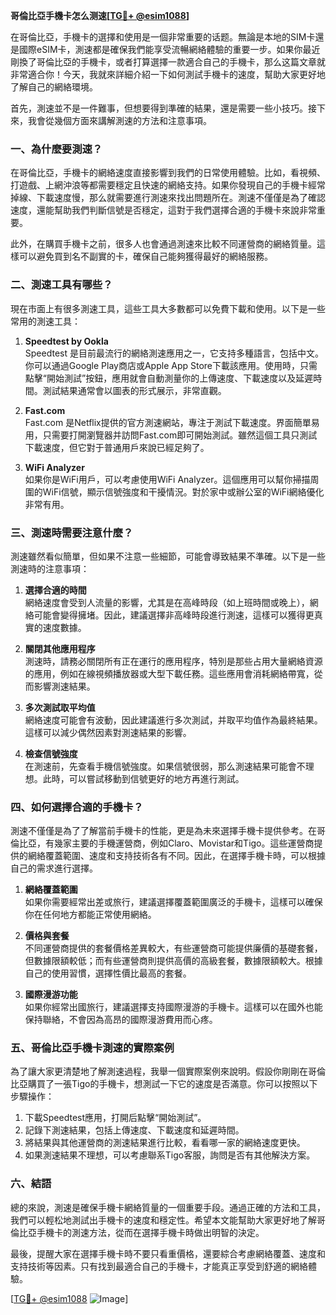 **哥倫比亞手機卡怎么测速[[TG💪+ @esim1088](https://t.me/s/esim1088)]**

在哥倫比亞，手機卡的選擇和使用是一個非常重要的话题。無論是本地的SIM卡還是國際eSIM卡，測速都是確保我們能享受流暢網絡體驗的重要一步。如果你最近剛換了哥倫比亞的手機卡，或者打算選擇一款適合自己的手機卡，那么这篇文章就非常適合你！今天，我就來詳細介紹一下如何測試手機卡的速度，幫助大家更好地了解自己的網絡環境。

首先，測速並不是一件難事，但想要得到準確的結果，還是需要一些小技巧。接下來，我會從幾個方面來講解測速的方法和注意事項。

### 一、為什麼要測速？

在哥倫比亞，手機卡的網絡速度直接影響到我們的日常使用體驗。比如，看視頻、打遊戲、上網沖浪等都需要穩定且快速的網絡支持。如果你發現自己的手機卡經常掉線、下載速度慢，那么就需要進行測速來找出問題所在。測速不僅僅是為了確認速度，還能幫助我們判斷信號是否穩定，這對于我們選擇合適的手機卡來說非常重要。

此外，在購買手機卡之前，很多人也會通過測速來比較不同運營商的網絡質量。這樣可以避免買到名不副實的卡，確保自己能夠獲得最好的網絡服務。

### 二、測速工具有哪些？

現在市面上有很多測速工具，這些工具大多數都可以免費下載和使用。以下是一些常用的測速工具：

1. **Speedtest by Ookla**  
   Speedtest 是目前最流行的網絡測速應用之一，它支持多種語言，包括中文。你可以通過Google Play商店或Apple App Store下載該應用。使用時，只需點擊“開始測試”按鈕，應用就會自動測量你的上傳速度、下載速度以及延遲時間。測試結果通常會以圖表的形式展示，非常直觀。

2. **Fast.com**  
   Fast.com 是Netflix提供的官方測速網站，專注于測試下載速度。界面簡單易用，只需要打開瀏覽器并訪問Fast.com即可開始測試。雖然這個工具只測試下載速度，但它對于普通用戶來說已經足夠了。

3. **WiFi Analyzer**  
   如果你是WiFi用戶，可以考慮使用WiFi Analyzer。這個應用可以幫你掃描周圍的WiFi信號，顯示信號強度和干擾情況。對於家中或辦公室的WiFi網絡優化非常有用。

### 三、測速時需要注意什麼？

測速雖然看似簡單，但如果不注意一些細節，可能會導致結果不準確。以下是一些測速時的注意事項：

1. **選擇合適的時間**  
   網絡速度會受到人流量的影響，尤其是在高峰時段（如上班時間或晚上），網絡可能會變得擁堵。因此，建議選擇非高峰時段進行測速，這樣可以獲得更真實的速度數據。

2. **關閉其他應用程序**  
   測速時，請務必關閉所有正在運行的應用程序，特別是那些占用大量網絡資源的應用，例如在線視頻播放器或大型下載任務。這些應用會消耗網絡帶寬，從而影響測速結果。

3. **多次測試取平均值**  
   網絡速度可能會有波動，因此建議進行多次測試，并取平均值作為最終結果。這樣可以減少偶然因素對測速結果的影響。

4. **檢查信號強度**  
   在測速前，先查看手機信號強度。如果信號很弱，那么測速結果可能會不理想。此時，可以嘗試移動到信號更好的地方再進行測試。

### 四、如何選擇合適的手機卡？

測速不僅僅是為了了解當前手機卡的性能，更是為未來選擇手機卡提供參考。在哥倫比亞，有幾家主要的手機運營商，例如Claro、Movistar和Tigo。這些運營商提供的網絡覆蓋範圍、速度和支持技術各有不同。因此，在選擇手機卡時，可以根據自己的需求進行選擇。

1. **網絡覆蓋範圍**  
   如果你需要經常出差或旅行，建議選擇覆蓋範圍廣泛的手機卡，這樣可以確保你在任何地方都能正常使用網絡。

2. **價格與套餐**  
   不同運營商提供的套餐價格差異較大，有些運營商可能提供廉價的基礎套餐，但數據限額較低；而有些運營商則提供高價的高級套餐，數據限額較大。根據自己的使用習慣，選擇性價比最高的套餐。

3. **國際漫游功能**  
   如果你經常出國旅行，建議選擇支持國際漫游的手機卡。這樣可以在國外也能保持聯絡，不會因為高昂的國際漫游費用而心疼。

### 五、哥倫比亞手機卡測速的實際案例

為了讓大家更清楚地了解測速過程，我舉一個實際案例來說明。假設你剛剛在哥倫比亞購買了一張Tigo的手機卡，想測試一下它的速度是否滿意。你可以按照以下步驟操作：

1. 下載Speedtest應用，打開后點擊“開始測試”。
2. 記錄下測速結果，包括上傳速度、下載速度和延遲時間。
3. 將結果與其他運營商的測速結果進行比較，看看哪一家的網絡速度更快。
4. 如果測速結果不理想，可以考慮聯系Tigo客服，詢問是否有其他解決方案。

### 六、結語

總的來說，測速是確保手機卡網絡質量的一個重要手段。通過正確的方法和工具，我們可以輕松地測試出手機卡的速度和穩定性。希望本文能幫助大家更好地了解哥倫比亞手機卡的測速方法，從而在選擇手機卡時做出明智的決定。

最後，提醒大家在選擇手機卡時不要只看重價格，還要綜合考慮網絡覆蓋、速度和支持技術等因素。只有找到最適合自己的手機卡，才能真正享受到舒適的網絡體驗。

[[TG💪+ @esim1088](https://t.me/s/esim1088) ![Image](https://i.postimg.cc/4NQfJmqS/Snipaste-2025-05-13-00-14-12.png)]